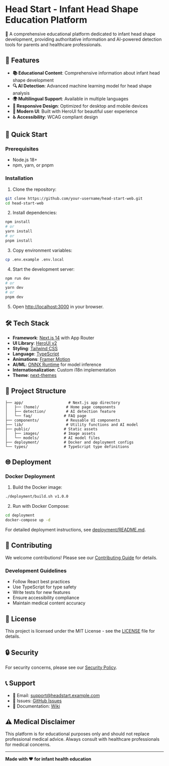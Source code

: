 # Head Start - Infant Head Shape Education Platform

🍼 A comprehensive educational platform dedicated to infant head shape development, providing authoritative information and AI-powered detection tools for parents and healthcare professionals.

## 🌟 Features

- **📚 Educational Content**: Comprehensive information about infant head shape development
- **🔍 AI Detection**: Advanced machine learning model for head shape analysis
- **🌍 Multilingual Support**: Available in multiple languages
- **📱 Responsive Design**: Optimized for desktop and mobile devices
- **🎨 Modern UI**: Built with HeroUI for beautiful user experience
- **♿ Accessibility**: WCAG compliant design

## 🚀 Quick Start

### Prerequisites

- Node.js 18+ 
- npm, yarn, or pnpm

### Installation

1. Clone the repository:
```bash
git clone https://github.com/your-username/head-start-web.git
cd head-start-web
```

2. Install dependencies:
```bash
npm install
# or
yarn install
# or
pnpm install
```

3. Copy environment variables:
```bash
cp .env.example .env.local
```

4. Start the development server:
```bash
npm run dev
# or
yarn dev
# or
pnpm dev
```

5. Open [http://localhost:3000](http://localhost:3000) in your browser.

## 🛠️ Tech Stack

- **Framework**: [Next.js 14](https://nextjs.org/) with App Router
- **UI Library**: [HeroUI v2](https://heroui.com/)
- **Styling**: [Tailwind CSS](https://tailwindcss.com/)
- **Language**: [TypeScript](https://www.typescriptlang.org/)
- **Animations**: [Framer Motion](https://www.framer.com/motion/)
- **AI/ML**: [ONNX Runtime](https://onnxruntime.ai/) for model inference
- **Internationalization**: Custom i18n implementation
- **Theme**: [next-themes](https://github.com/pacocoursey/next-themes)

## 📁 Project Structure

```
├── app/                    # Next.js app directory
│   ├── (home)/            # Home page components
│   ├── detection/         # AI detection feature
│   └── faq/              # FAQ page
├── components/            # Reusable UI components
├── lib/                   # Utility functions and AI model
├── public/               # Static assets
│   ├── images/           # Image assets
│   └── models/           # AI model files
├── deployment/           # Docker and deployment configs
└── types/                # TypeScript type definitions
```

## 🌐 Deployment

### Docker Deployment

1. Build the Docker image:
```bash
./deployment/build.sh v1.0.0
```

2. Run with Docker Compose:
```bash
cd deployment
docker-compose up -d
```

For detailed deployment instructions, see [deployment/README.md](deployment/README.md).

## 🤝 Contributing

We welcome contributions! Please see our [Contributing Guide](CONTRIBUTING.md) for details.

### Development Guidelines

- Follow React best practices
- Use TypeScript for type safety
- Write tests for new features
- Ensure accessibility compliance
- Maintain medical content accuracy

## 📄 License

This project is licensed under the MIT License - see the [LICENSE](LICENSE) file for details.

## 🔒 Security

For security concerns, please see our [Security Policy](SECURITY.md).

## 📞 Support

- 📧 Email: support@headstart.example.com
- 🐛 Issues: [GitHub Issues](https://github.com/your-username/head-start-web/issues)
- 📖 Documentation: [Wiki](https://github.com/your-username/head-start-web/wiki)

## ⚠️ Medical Disclaimer

This platform is for educational purposes only and should not replace professional medical advice. Always consult with healthcare professionals for medical concerns.

---

**Made with ❤️ for infant health education**
